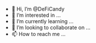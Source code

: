 - 👋 Hi, I’m @DeFiCandy
- 👀 I’m interested in ...
- 🌱 I’m currently learning ...
- 💞️ I’m looking to collaborate on ...
- 📫 How to reach me ... 

<!---
DeFiCandy/DeFiCandy is a ✨ special ✨ repository because its `README.md` (this file) appears on your GitHub profile.
You can click the Preview link to take a look at your changes.
--->
